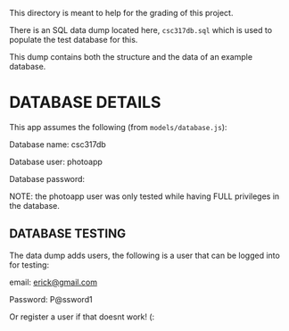 This directory is meant to help for the grading of this project.

There is an SQL data dump located here, `csc317db.sql` which is used to populate the test database for this.

This dump contains both the structure and the data of an example database.

# DATABASE DETAILS
This app assumes the following (from `models/database.js`):

Database name: csc317db

Database user: photoapp

Database password:

NOTE: the photoapp user was only tested while having FULL privileges in the database.

## DATABASE TESTING
The data dump adds users, the following is a user that can be logged into for testing:

email: erick@gmail.com

Password: P@ssword1

Or register a user if that doesnt work! (:
